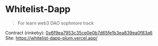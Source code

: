 # Whitelist-Dapp
>For learn web3 DAO sophmore track

Contract (rinkeby): [0x6f9ea7953c35ce0e0b7d65fe1b3ea839ea0f83a6](https://rinkeby.etherscan.io/address/0x6f9ea7953c35ce0e0b7d65fe1b3ea839ea0f83a6) <br>
Site: https://whitelist-dapp-plum.vercel.app/
